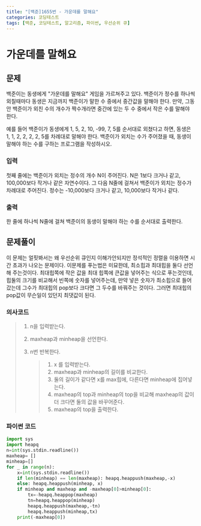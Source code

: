 ```yaml
---
title: "[백준]1655번 - 가운데를 말해요"
categories: 코딩테스트
tags: [백준, 코딩테스트, 알고리즘, 파이썬, 우선순위 큐]
---
```


# 가운데를 말해요

## 문제

백준이는 동생에게 "가운데를 말해요" 게임을 가르쳐주고 있다. 백준이가 정수를 하나씩 외칠때마다 동생은 지금까지 백준이가 말한 수 중에서 중간값을 말해야 한다. 만약, 그동안 백준이가 외친 수의 개수가 짝수개라면 중간에 있는 두 수 중에서 작은 수를 말해야 한다.

예를 들어 백준이가 동생에게 1, 5, 2, 10, -99, 7, 5를 순서대로 외쳤다고 하면, 동생은 1, 1, 2, 2, 2, 2, 5를 차례대로 말해야 한다. 백준이가 외치는 수가 주어졌을 때, 동생이 말해야 하는 수를 구하는 프로그램을 작성하시오.

### 입력

첫째 줄에는 백준이가 외치는 정수의 개수 N이 주어진다. N은 1보다 크거나 같고, 100,000보다 작거나 같은 자연수이다. 그 다음 N줄에 걸쳐서 백준이가 외치는 정수가 차례대로 주어진다. 정수는 -10,000보다 크거나 같고, 10,000보다 작거나 같다.

### 출력

한 줄에 하나씩 N줄에 걸쳐 백준이의 동생이 말해야 하는 수를 순서대로 출력한다.

## 문제풀이

이 문제는 얼핏봐서는 왜 우선순위 큐인지 이해가안되지만 정석적인 정렬을 이용하면 시간 초과가 나오는 문제이다. 이문제를 푸는법은 미묘한데, 최소힙과 최대힙을 둘다 선언해 주는것이다. 최대힙쪽에 작은 값을 최대 힙쪽에 큰값을 넣어주는 식으로 푸는것인데, 힙둘의 크기를 비교해서 빈쪽에 숫자를 넣어주는데, 만약 넣은 숫자가 최소힙으로 들어갔는데 그수가 최대힙의 pop보다 크다면 그 두수를 바꿔주는 것이다. 그러면 최대힙의 pop값이 무슨일이 있던지 최댓값이 된다.

### 의사코드

> 1. n을 입력받는다.
>
> 2. maxheap과 minheap을 선언한다.
>
> 3. n번 반복한다.
>
>    > 1. x 를 입력받는다.
>    > 2. maxheap과 minheap의 길이를 비교한다.
>    > 3. 둘의 길이가 같다면 x를 max힙에, 다른다면 minheap에 집어넣는다.
>    > 4. maxheap의 top과 minheap의 top을 비교해 maxheap의 값이 더 크다면 둘의 값을 바꾸어준다.
>    > 5. maxheap의 top을 출력한다.

### 파이썬 코드

```python
import sys
import heapq
n=int(sys.stdin.readline())
maxheap= []
minheap=[]
for _ in range(n):
    x=int(sys.stdin.readline())
    if len(minheap) == len(maxheap): heapq.heappush(maxheap,-x)
    else: heapq.heappush(minheap, x)
    if minheap and maxheap and -maxheap[0]>minheap[0]:
        tx=-heapq.heappop(maxheap)
        tn=heapq.heappop(minheap)
        heapq.heappush(maxheap,-tn)
        heapq.heappush(minheap,tx)
    print(-maxheap[0])
```

